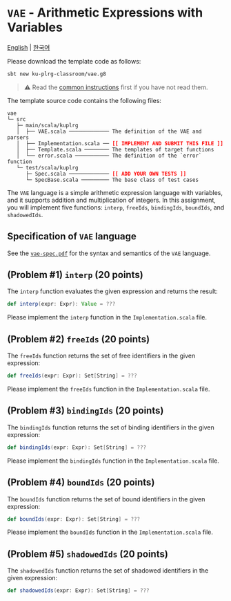 # `VAE` - Arithmetic Expressions with Variables

[English](./README.md) | [한국어](./README.ko.md)

Please download the template code as follows:
```bash
sbt new ku-plrg-classroom/vae.g8
```

> :warning: Read the [common instructions](https://github.com/ku-plrg-classroom/docs/blob/main/README.md) first if you have not read them.

The template source code contains the following files:
<pre><code>vae
└─ src
   ├─ main/scala/kuplrg
   │  ├── VAE.scala ───────────── The definition of the VAE and parsers
   │  ├── Implementation.scala ── <b style='color:red;'>[[ IMPLEMENT AND SUBMIT THIS FILE ]]</b>
   │  ├── Template.scala ──────── The templates of target functions
   │  └── error.scala ─────────── The definition of the `error` function
   └─ test/scala/kuplrg
      ├─ Spec.scala ───────────── <b style='color:red;'>[[ ADD YOUR OWN TESTS ]]</b>
      └─ SpecBase.scala ───────── The base class of test cases</code></pre>

The `VAE` language is a simple arithmetic expression language with variables,
and it supports addition and multiplication of integers. In this assignment, you
will implement five functions: `interp`, `freeIds`, `bindingIds`, `boundIds`,
and `shadowedIds`.

## Specification of `VAE` language

See the [`vae-spec.pdf`](./vae-spec.pdf) for the syntax and semantics
of the `VAE` language.

## (Problem #1) `interp` (20 points)

The `interp` function evaluates the given expression and returns the result:
```scala
def interp(expr: Expr): Value = ???
```
Please implement the `interp` function in the `Implementation.scala` file.

## (Problem #2) `freeIds` (20 points)

The `freeIds` function returns the set of free identifiers in the given
expression:
```scala
def freeIds(expr: Expr): Set[String] = ???
```
Please implement the `freeIds` function in the `Implementation.scala` file.

## (Problem #3) `bindingIds` (20 points)

The `bindingIds` function returns the set of binding identifiers in the given
expression:
```scala
def bindingIds(expr: Expr): Set[String] = ???
```
Please implement the `bindingIds` function in the `Implementation.scala` file.

## (Problem #4) `boundIds` (20 points)

The `boundIds` function returns the set of bound identifiers in the given
expression:
```scala
def boundIds(expr: Expr): Set[String] = ???
```
Please implement the `boundIds` function in the `Implementation.scala` file.

## (Problem #5) `shadowedIds` (20 points)

The `shadowedIds` function returns the set of shadowed identifiers in the given
expression:
```scala
def shadowedIds(expr: Expr): Set[String] = ???
```
